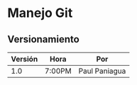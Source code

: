 # Manejo Git

## Versionamiento

|Versión| Hora | Por|
|-------|------|----|
|1.0|7:00PM|Paul Paniagua
